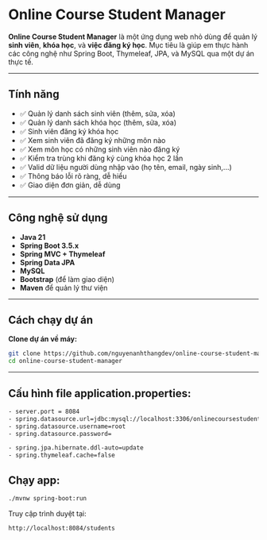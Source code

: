 # Online Course Student Manager

**Online Course Student Manager** là một ứng dụng web nhỏ dùng để quản lý **sinh viên**, **khóa học**, và **việc đăng ký học**. Mục tiêu là giúp em thực hành các công nghệ như Spring Boot, Thymeleaf, JPA, và MySQL qua một dự án thực tế.

---

## Tính năng

- ✅ Quản lý danh sách sinh viên (thêm, sửa, xóa)
- ✅ Quản lý danh sách khóa học (thêm, sửa, xóa)
- ✅ Sinh viên đăng ký khóa học
- ✅ Xem sinh viên đã đăng ký những môn nào
- ✅ Xem môn học có những sinh viên nào đăng ký
- ✅ Kiểm tra trùng khi đăng ký cùng khóa học 2 lần
- ✅ Valid dữ liệu người dùng nhập vào (họ tên, email, ngày sinh,...)
- ✅ Thông báo lỗi rõ ràng, dễ hiểu
- ✅ Giao diện đơn giản, dễ dùng

---

## Công nghệ sử dụng

- **Java 21**
- **Spring Boot 3.5.x**
- **Spring MVC + Thymeleaf**
- **Spring Data JPA**
- **MySQL**
- **Bootstrap** (để làm giao diện)
- **Maven** để quản lý thư viện

---

## Cách chạy dự án

**Clone dự án về máy:**

```bash
git clone https://github.com/nguyenanhthangdev/online-course-student-manager.git
cd online-course-student-manager
```

---

## Cấu hình file application.properties:

```bash
- server.port = 8084
- spring.datasource.url=jdbc:mysql://localhost:3306/onlinecoursestudentmanager
- spring.datasource.username=root
- spring.datasource.password=

- spring.jpa.hibernate.ddl-auto=update
- spring.thymeleaf.cache=false
```

## Chạy app:

```bash
./mvnw spring-boot:run
```

Truy cập trình duyệt tại:

```bash
http://localhost:8084/students
```
